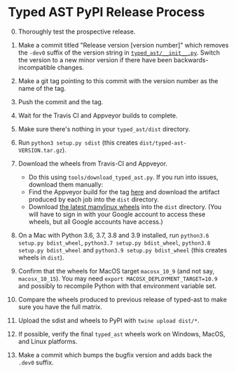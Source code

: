 # Typed AST PyPI Release Process
0. Thoroughly test the prospective release.
1. Make a commit titled "Release version \[version number\]" which removes the
   `-dev0` suffix of the version string in
   [`typed_ast/__init__.py`](https://github.com/python/typed_ast/blob/master/typed_ast/__init__.py).
   Switch the version to a new minor version if there have been
   backwards-incompatible changes.
2. Make a git tag pointing to this commit with the version number as the name
   of the tag.
3. Push the commit and the tag.
4. Wait for the Travis CI and Appveyor builds to complete.
5. Make sure there's nothing in your `typed_ast/dist` directory.
6. Run `python3 setup.py sdist` (this creates `dist/typed-ast-VERSION.tar.gz`).
7. Download the wheels from Travis-CI and Appveyor.
   - Do this using `tools/download_typed_ast.py`. If you run into issues,
     download them manually:
   - Find the Appveyor build for the tag
     [here](https://ci.appveyor.com/project/ddfisher/typed-ast-a4xqu/history) and
     download the artifact produced by each job into the `dist` directory.
   - Download [the latest manylinux
     wheels](https://console.cloud.google.com/storage/browser/typed-ast) into the
     `dist` directory.  (You will have to sign in with your Google account to
     access these wheels, but all Google accounts have access.)

8. On a Mac with Python 3.6, 3.7, 3.8 and 3.9 installed, run
  `python3.6 setup.py bdist_wheel`, `python3.7 setup.py bdist_wheel`,
  `python3.8 setup.py bdist_wheel` and `python3.9 setup.py bdist_wheel`
  (this creates wheels in `dist`).
9. Confirm that the wheels for MacOS target `macosx_10_9` (and not say,
   `macosx_10_15`). You may need `export MACOSX_DEPLOYMENT_TARGET=10.9` and
   possibly to recompile Python with that environment variable set.
10. Compare the wheels produced to previous release of typed-ast to make sure
    you have the full matrix.
11. Upload the sdist and wheels to PyPI with `twine upload dist/*`.
12. If possible, verify the final `typed_ast` wheels work on Windows, MacOS,
    and Linux platforms.
13. Make a commit which bumps the bugfix version and adds back the `.dev0`
    suffix.
